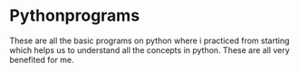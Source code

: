 # Pythonprograms

These are all the basic programs on python where i practiced from starting which helps us to understand all the concepts in python. These are all very benefited for me.
